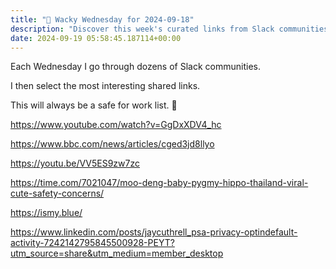 ```yaml
---
title: "🤪 Wacky Wednesday for 2024-09-18"
description: "Discover this week's curated links from Slack communities, all safe for work! 🌐✨"
date: 2024-09-19 05:58:45.187114+00:00
---
```


<!-- buttondown-editor-mode: fancy --><p>Each Wednesday I go through dozens of Slack communities.</p><p>I then select the most interesting shared links.</p><p>This will always be a safe for work list. 🙈</p><p><a target="_blank" rel="noopener noreferrer nofollow" href="https://www.youtube.com/watch?v=GgDxXDV4_hc">https://www.youtube.com/watch?v=GgDxXDV4_hc</a></p><p><a target="_blank" rel="noopener noreferrer nofollow" href="https://www.bbc.com/news/articles/cged3jd8llyo">https://www.bbc.com/news/articles/cged3jd8llyo</a></p><p><a target="_blank" rel="noopener noreferrer nofollow" href="https://youtu.be/VV5ES9zw7zc">https://youtu.be/VV5ES9zw7zc</a></p><p><a target="_blank" rel="noopener noreferrer nofollow" href="https://time.com/7021047/moo-deng-baby-pygmy-hippo-thailand-viral-cute-safety-concerns/">https://time.com/7021047/moo-deng-baby-pygmy-hippo-thailand-viral-cute-safety-concerns/</a></p><p><a target="_blank" rel="noopener noreferrer nofollow" href="https://ismy.blue/">https://ismy.blue/</a></p><p><a target="_blank" rel="noopener noreferrer nofollow" href="https://www.linkedin.com/posts/jaycuthrell_psa-privacy-optindefault-activity-7242142795845500928-PEYT?utm_source=share&amp;utm_medium=member_desktop">https://www.linkedin.com/posts/jaycuthrell_psa-privacy-optindefault-activity-7242142795845500928-PEYT?utm_source=share&amp;utm_medium=member_desktop</a></p><p></p><p></p>